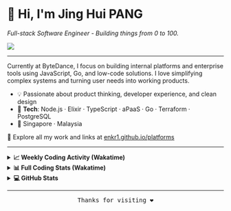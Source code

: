 # 👋 Hi, I'm Jing Hui PANG

<i>Full-stack Software Engineer - Building things from 0 to 100.</i>

![](https://komarev.com/ghpvc/?username=enkr1&color=red)

---

Currently at ByteDance, I focus on building internal platforms and enterprise tools using JavaScript, Go, and low-code solutions. I love simplifying complex systems and turning user needs into working products.

- 💡 Passionate about product thinking, developer experience, and clean design
- 🧱 **Tech**: Node.js · Elixir · TypeScript · aPaaS · Go · Terraform · PostgreSQL
- 📍 Singapore · Malaysia

🔗 Explore all my work and links at [enkr1.github.io/platforms](https://enkr1.github.io/platforms)

---

<details>
  <summary><b>📈 Weekly Coding Activity (Wakatime)</b></summary>

<p align="center">
  <a href="https://wakatime.com/@enkr1">
    <img src="https://wakatime.com/share/@enkr1/11de77a4-4749-4544-b914-668a67efd343.svg" alt="Weekly WakaTime Stats"/>
  </a>
</p>

</details>

<details>
  <summary><b>📊 Full Coding Stats (Wakatime)</b></summary>

<p align="center">
  <a href="https://wakatime.com/@enkr1">
    <img src="https://wakatime.com/share/@enkr1/76ac6be3-7cf1-4f38-a07a-5828ae3e91db.svg" alt="Full WakaTime Stats"/>
  </a>
</p>

</details>

<details>
  <summary><b>💻 GitHub Stats</b></summary>

<p align="center">
  <img src="https://github-readme-stats.vercel.app/api?username=enkr1&show_icons=true&hide_border=true&count_private=true&theme=tokyonight" width="60%"/>
</p>

</details>

---

<div align="center">
  <samp>Thanks for visiting ❤️</samp>
</div>


